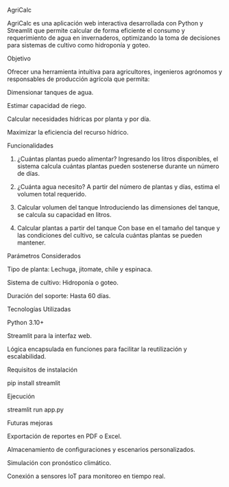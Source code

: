 AgriCalc

AgriCalc es una aplicación web interactiva desarrollada con Python y Streamlit que permite calcular de forma eficiente el consumo y requerimiento de agua en invernaderos, optimizando la toma de decisiones para sistemas de cultivo como hidroponía y goteo.

Objetivo

Ofrecer una herramienta intuitiva para agricultores, ingenieros agrónomos y responsables de producción agrícola que permita:

Dimensionar tanques de agua.

Estimar capacidad de riego.

Calcular necesidades hídricas por planta y por día.

Maximizar la eficiencia del recurso hídrico.


Funcionalidades

1. ¿Cuántas plantas puedo alimentar?
Ingresando los litros disponibles, el sistema calcula cuántas plantas pueden sostenerse durante un número de días.


2. ¿Cuánta agua necesito?
A partir del número de plantas y días, estima el volumen total requerido.


3. Calcular volumen del tanque
Introduciendo las dimensiones del tanque, se calcula su capacidad en litros.


4. Calcular plantas a partir del tanque
Con base en el tamaño del tanque y las condiciones del cultivo, se calcula cuántas plantas se pueden mantener.



Parámetros Considerados

Tipo de planta: Lechuga, jitomate, chile y espinaca.

Sistema de cultivo: Hidroponía o goteo.

Duración del soporte: Hasta 60 días.


Tecnologías Utilizadas

Python 3.10+

Streamlit para la interfaz web.

Lógica encapsulada en funciones para facilitar la reutilización y escalabilidad.


Requisitos de instalación

pip install streamlit

Ejecución

streamlit run app.py

Futuras mejoras

Exportación de reportes en PDF o Excel.

Almacenamiento de configuraciones y escenarios personalizados.

Simulación con pronóstico climático.

Conexión a sensores IoT para monitoreo en tiempo real.
